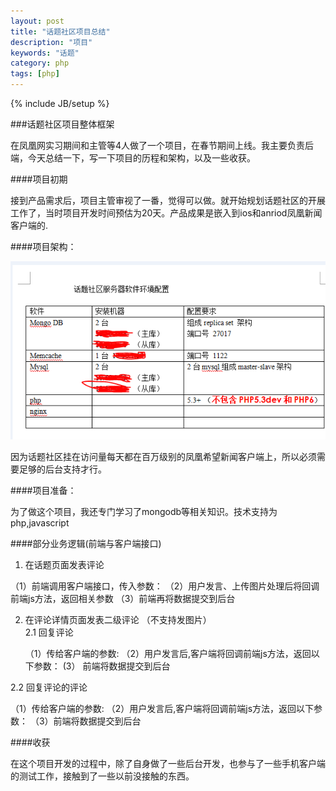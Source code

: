 ```yaml
---
layout: post
title: "话题社区项目总结"
description: "项目"
keywords: "话题"
category: php
tags: [php]
---
```

{% include JB/setup %}

###话题社区项目整体框架

在凤凰网实习期间和主管等4人做了一个项目，在春节期间上线。我主要负责后端，今天总结一下，写一下项目的历程和架构，以及一些收获。

<!-- more -->

####项目初期

接到产品需求后，项目主管审视了一番，觉得可以做。就开始规划话题社区的开展工作了，当时项目开发时间预估为20天。产品成果是嵌入到ios和anriod凤凰新闻客户端的.

####项目架构：

![项目配置](/assets/images/topicConfig.png)

因为话题社区挂在访问量每天都在百万级别的凤凰希望新闻客户端上，所以必须需要足够的后台支持才行。

####项目准备：

为了做这个项目，我还专门学习了mongodb等相关知识。技术支持为php,javascript

####部分业务逻辑(前端与客户端接口)

1.  在话题页面发表评论 

   （1）前端调用客户端接口，传入参数：
   （2）用户发言、上传图片处理后将回调前端js方法，返回相关参数
   （3）前端再将数据提交到后台
    	

2. 在评论详情页面发表二级评论 （不支持发图片）  
2.1 回复评论
   
   （1）传给客户端的参数:
   （2）用户发言后,客户端将回调前端js方法，返回以下参数：
    (3） 前端将数据提交到后台

2.2 回复评论的评论

   （1）传给客户端的参数:
   （2）用户发言后,客户端将回调前端js方法，返回以下参数：
   （3）前端将数据提交到后台
    		
####收获

 在这个项目开发的过程中，除了自身做了一些后台开发，也参与了一些手机客户端的测试工作，接触到了一些以前没接触的东西。
